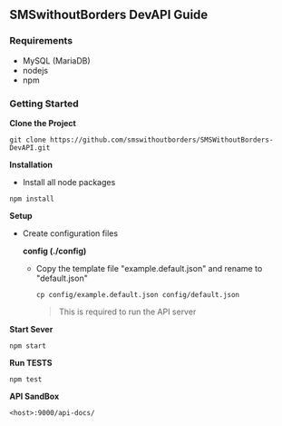 ## SMSwithoutBorders DevAPI Guide

### Requirements
- MySQL (MariaDB)
- nodejs
- npm

### Getting Started

**Clone the Project**
```
git clone https://github.com/smswithoutborders/SMSWithoutBorders-DevAPI.git
```

**Installation**

* Install all node packages
```
npm install
```

**Setup**

- Create configuration files

    __config (./config)__

    * Copy the template file "example.default.json" and rename to "default.json"
        ```
        cp config/example.default.json config/default.json
        ```
        > This is required to run the API server

**Start Sever**
```
npm start
```

**Run TESTS**
```
npm test
```

**API SandBox**
```
<host>:9000/api-docs/
```
